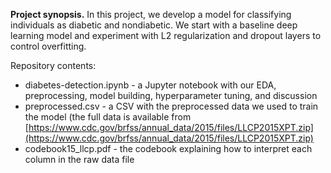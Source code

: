 **Project synopsis.** In this project, we develop a model for classifying individuals as diabetic and nondiabetic. We start with a baseline deep learning model and experiment with L2 regularization and dropout layers to control overfitting.

Repository contents:

* diabetes-detection.ipynb - a Jupyter notebook with our EDA, preprocessing, model building, hyperparameter tuning, and discussion
* preprocessed.csv - a CSV with the preprocessed data we used to train the model (the full data is available from [https://www.cdc.gov/brfss/annual_data/2015/files/LLCP2015XPT.zip](https://www.cdc.gov/brfss/annual_data/2015/files/LLCP2015XPT.zip)
* codebook15_llcp.pdf - the codebook explaining how to interpret each column in the raw data file
